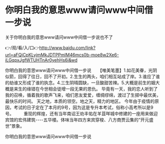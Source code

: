# 你明白我的意思www请问www中间借一步说
关于你明白我的意思www请问www中间借一步说也不了

👉/观/看/入/口👉http://www.baidu.com/link?url=aFQjCpKLyjmMkJDTPPmIM46mcs0b-moe8w2Xe6-iLGqpxJgfWTUHTnAr0yehHs6i&wd

你明白我的意思www请问www中间借一步说　　【唯美笔墨】1.如花美眷，光阴似箭，回得了往日，回不了开初。2.生生的两头，咱们相互站成了岸。3.谁应了谁的劫谁又形成了谁的执念。4.三生阴晴圆缺，一旦酸甜苦辣。5.大概是前生的姻大概是来生的缘错在今世相会徒增一段无果的恩仇。
毕竟有一天，我的恋人听到了我的召唤，循着我的歌声飞来，咱们恩友爱爱，缠绸缪绵，渡过了生掷中最优美，最快乐的时间。
天之地，本质的领空。地之天，精力的地区。
今年由于疫情的原因，考试的日子定在了本月的9号，因为这是专升本考试，俗称小高考所以是9号。
　　重现的辉煌，还有当年南诏王劝丰佑在羊苴咩城中修建的一座用来做迎宾馆的宏伟建筑----五华楼。体味当年四方来宾穿梭、八方商贾云集的“开元盛世”景象。

你明白我的意思www请问www中间借一步说
